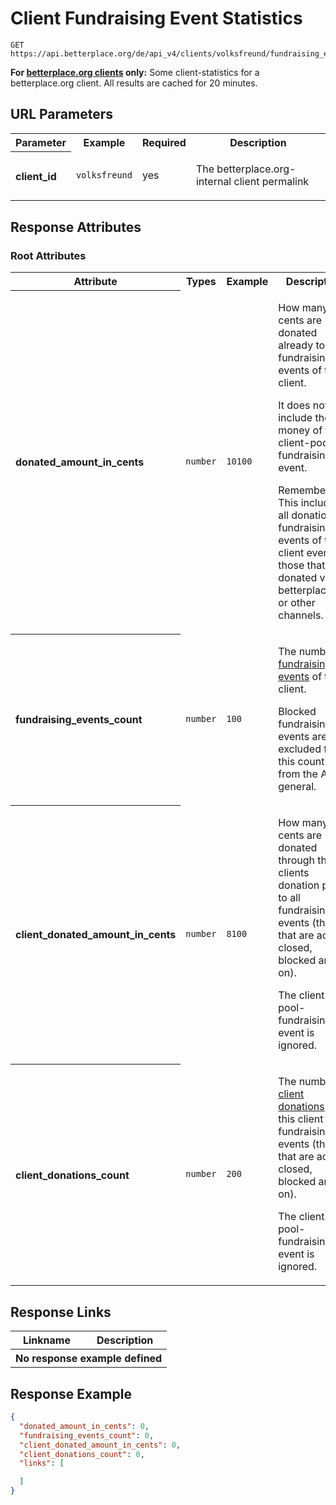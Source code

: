 
# Client Fundraising Event Statistics

```Rebol
GET https://api.betterplace.org/de/api_v4/clients/volksfreund/fundraising_event_statistics.json
```

**For [betterplace.org clients](../README.md#client-api) only:**
Some client-statistics for a betterplace.org client. All results are cached for 20 minutes.


## URL Parameters

<table>
  <tr>
    <th>Parameter</th>
    <th>Example</th>
    <th>Required</th>
    <th>Description</th>
  </tr>
  <tr>
    <th align="left">client_id</th>
    <td><code>volksfreund</code></td>
    <td>yes</td>
<td>

The betterplace.org-internal client permalink

</td>
  </tr>
</table>


## Response Attributes


### Root Attributes

  <table>
    <tr>
      <th>Attribute</th>
      <th>Types</th>
      <th>Example</th>
      <th>Description</th>
    </tr>
    <tr>
      <th align="left">donated_amount_in_cents</th>
      <td><code>number</code></td>
      <td><code>10100</code></td>
<td>

How many cents are donated already to all fundraising events of this client.

It does not include the money of the client-pool-fundraising-event.

Remember: This includes all donations to fundraising events of this client even those
that are donated via betterplace.org or other channels.


</td>
    </tr>
    <tr>
      <th align="left">fundraising_events_count</th>
      <td><code>number</code></td>
      <td><code>100</code></td>
<td>

The number of <a href="fundraising_events_list.md">fundraising events</a> of this client.

Blocked fundraising events are excluded from this count and from the API in general.


</td>
    </tr>
    <tr>
      <th align="left">client_donated_amount_in_cents</th>
      <td><code>number</code></td>
      <td><code>8100</code></td>
<td>

How many cents are donated through the clients donation page to
all fundraising events (those that are active, closed, blocked and so on).

The client-pool-fundraising-event is ignored.


</td>
    </tr>
    <tr>
      <th align="left">client_donations_count</th>
      <td><code>number</code></td>
      <td><code>200</code></td>
<td>

The number of <a href="client_donations_list.md">client donations</a> for this client to
all fundraising events (those that are active, closed, blocked and so on).

The client-pool-fundraising-event is ignored.


</td>
    </tr>
  </table>
</table>

## Response Links

<table>
  <tr>
    <th>Linkname</th>
    <th>Description</th>
  </tr>
  <th colspan="2">No response example defined</th>
</table>

## Response Example

```json
{
  "donated_amount_in_cents": 0,
  "fundraising_events_count": 0,
  "client_donated_amount_in_cents": 0,
  "client_donations_count": 0,
  "links": [

  ]
}
```

